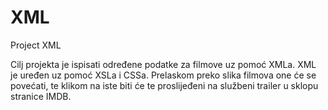 # XML
Project XML

Cilj projekta je ispisati određene podatke za filmove uz pomoć XMLa.
XML je uređen uz pomoć XSLa i CSSa.
Prelaskom preko slika filmova one će se povećati, te klikom na iste biti će te proslijeđeni na službeni trailer u sklopu stranice IMDB.
